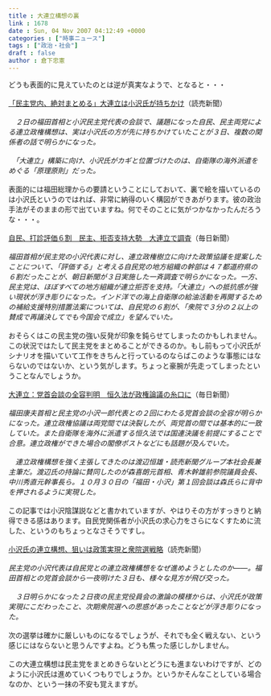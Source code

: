 ```yaml
---
title : 大連立構想の裏
link : 1678
date : Sun, 04 Nov 2007 04:12:49 +0000
categories : ["時事ニュース"]
tags : ["政治・社会"]
draft : false
author : 倉下忠憲
---
```


どうも表面的に見えていたのとは逆が真実なようで、となると・・・<BR><BR><A HREF="http://www.yomiuri.co.jp/politics/news/20071104i101.htm" TARGET="_blank">「民主党内、絶対まとめる」大連立は小沢氏が持ちかけ</A>（読売新聞）<BR><BR><I>　２日の福田首相と小沢民主党代表の会談で、議題になった自民、民主両党による連立政権構想は、実は小沢氏の方が先に持ちかけていたことが３日、複数の関係者の話で明らかになった。<BR><BR>　「大連立」構築に向け、小沢氏がカギと位置づけたのは、自衛隊の海外派遣をめぐる「原理原則」だった。</I><BR><BR>表面的には福田総理からの要請ということにしておいて、裏で絵を描いているのは小沢氏というのではれば、非常に納得のいく構図ができあがります。彼の政治手法がそのままの形で出ていますね。何でそのことに気がつかなかったんだろうな・・・。<BR><BR><A HREF="http://mainichi.jp/select/seiji/news/20071104k0000m010112000c.html" TARGET="_blank">自民、打診評価６割　民主、拒否支持大勢　大連立で調査</A>（毎日新聞）<BR><BR><I>福田首相が民主党の小沢代表に対し、連立政権樹立に向けた政策協議を提案したことについて、「評価する」と考える自民党の地方組織の幹部は４７都道府県の６割だったことが、朝日新聞が３日実施した一斉調査で明らかになった。一方、民主党は、ほぼすべての地方組織が連立拒否を支持。「大連立」への抵抗感が強い現状が浮き彫りになった。インド洋での海上自衛隊の給油活動を再開するための補給支援特別措置法案については、自民党の６割が、「衆院で３分の２以上の賛成で再議決してでも今国会で成立」を望んでいた。</I><BR><BR>おそらくはこの民主党の強い反発が印象を鈍らせてしまったのかもしれません。<BR>この状況ではたして民主党をまとめることができるのか。もし前もって小沢氏がシナリオを描いていて工作をきちんと行っているのならばこのような事態にはならないのではないか、という気がします。ちょっと豪腕が先走ってしまったということなんでしょうか。<BR><BR><A HREF="http://mainichi.jp/select/seiji/news/20071104k0000m010112000c.html" TARGET="_blank">大連立：党首会談の全容判明　恒久法が政権論議の糸口に</A>（毎日新聞）<BR><BR><I>福田康夫首相と民主党の小沢一郎代表との２回にわたる党首会談の全容が明らかになった。連立政権協議は両党間では決裂したが、両党首の間では基本的に一致していた。また自衛隊を海外に派遣する恒久法では国連決議を前提にすることで合意。連立政権ができた場合の閣僚ポストなどにも話題が及んでいた。<BR><BR>　連立政権構想を強く主張してきたのは渡辺恒雄・読売新聞グループ本社会長兼主筆だ。渡辺氏の持論に賛同したのが森喜朗元首相、青木幹雄前参院議員会長、中川秀直元幹事長ら。１０月３０日の「福田・小沢」第１回会談は森氏らに背中を押されるように実現した。</I><BR><BR>この記事では小沢陰謀説などと書かれていますが、やはりその方がすっきりと納得できる感はあります。自民党関係者が小沢氏の求心力をさらになくすために流した、というのもちょっとなさそうですし。<BR><BR><A HREF="http://www.yomiuri.co.jp/politics/news/20071104i1w2.htm?from=main1" TARGET="_blank">小沢氏の連立構想、狙いは政策実現と衆院選戦略</A>（読売新聞）<BR><BR><I>民主党の小沢代表は自民党との連立政権構想をなぜ進めようとしたのか――。福田首相との党首会談から一夜明けた３日も、様々な見方が飛び交った。<BR><BR>　３日明らかになった２日夜の民主党役員会の激論の模様からは、小沢氏が政策実現にこだわったこと、次期衆院選への思惑があったことなどが浮き彫りになった。</I><BR><BR>次の選挙は確かに厳しいものになるでしょうが、それでも全く戦えない、という感じにはならないと思うんですよね。どうも焦った感じしかしません。<BR><BR>この大連立構想は民主党をまとめきらないとどうにも進まないわけですが、どのように小沢氏は進めていくつもりでしょうか。というかそんなことしている場合なのか、という一抹の不安も覚えますが。<BR><BR><BR><BR><BR><br><br>
